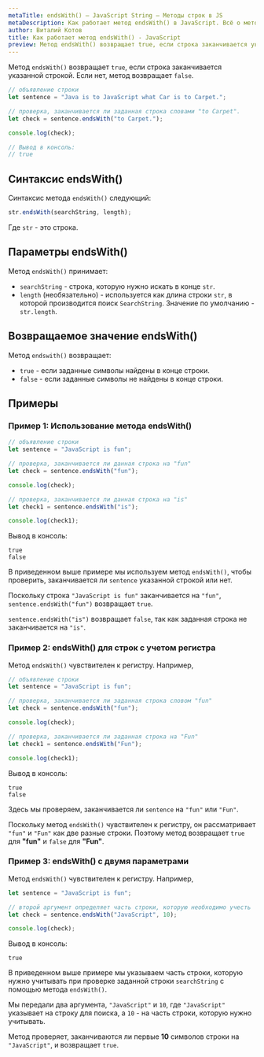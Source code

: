 ```yaml
---
metaTitle: endsWith() – JavaScript String – Методы строк в JS
metaDescription: Как работает метод endsWith() в JavaScript. Всё о методах работы со строками в JavaScript | База знаний PurpleSchool
author: Виталий Котов
title: Как работает метод endsWith() - JavaScript
preview: Метод endsWith() возвращает true, если строка заканчивается указанной строкой. Если нет, метод возвращает false...
---
```


Метод `endsWith()` возвращает `true`, если строка заканчивается указанной строкой. Если нет, метод возвращает `false`.

```javascript
// объявление строки
let sentence = "Java is to JavaScript what Car is to Carpet.";

// проверка, заканчивается ли заданная строка словами "to Carpet".
let check = sentence.endsWith("to Carpet.");

console.log(check);

// Вывод в консоль:
// true
```

## Синтаксис endsWith()

Синтаксис метода `endsWith()` следующий:

```javascript
str.endsWith(searchString, length);
```

Где `str` - это строка.

## Параметры endsWith()

Метод `endsWith()` принимает:

- `searchString` - cтрока, которую нужно искать в конце `str`.
- `length` (необязательно) - используется как длина строки `str`, в которой производится поиск `SearchString`. Значение по умолчанию - `str.length`.

## Возвращаемое значение endsWith()

Метод `endswith()` возвращает:

- `true` - если заданные символы найдены в конце строки.
- `false` - если заданные символы не найдены в конце строки.

## Примеры

### Пример 1: Использование метода endsWith()

```javascript
// объявление строки
let sentence = "JavaScript is fun";

// проверка, заканчивается ли данная строка на "fun"
let check = sentence.endsWith("fun");

console.log(check);

// проверка, заканчивается ли данная строка на "is"
let check1 = sentence.endsWith("is");

console.log(check1);
```

Вывод в консоль:

```
true
false
```

В приведенном выше примере мы используем метод `endsWith()`, чтобы проверить, заканчивается ли `sentence` указанной строкой или нет.

Поскольку строка `"JavaScript is fun"` заканчивается на `"fun"`, `sentence.endsWith("fun")` возвращает `true`.

`sentence.endsWith("is")` возвращает `false`, так как заданная строка не заканчивается на `"is"`.

### Пример 2: endsWith() для строк с учетом регистра

Метод `endsWith()` чувствителен к регистру. Например,

```javascript
// объявление строки
let sentence = "JavaScript is fun";

// проверка, заканчивается ли заданная строка словом "fun"
let check = sentence.endsWith("fun");

console.log(check);

// проверка, заканчивается ли заданная строка на "Fun"
let check1 = sentence.endsWith("Fun");

console.log(check1);
```

Вывод в консоль:

```
true
false
```

Здесь мы проверяем, заканчивается ли `sentence` на `"fun"` или `"Fun"`.

Поскольку метод `endsWith()` чувствителен к регистру, он рассматривает `"fun"` и `"Fun"` как две разные строки. Поэтому метод возвращает `true` для **"fun"** и `false` для **"Fun"**.

### Пример 3: endsWith() с двумя параметрами

Метод `endsWith()` чувствителен к регистру. Например,

```javascript
let sentence = "JavaScript is fun";

// второй аргумент определяет часть строки, которую необходимо учесть
let check = sentence.endsWith("JavaScript", 10);

console.log(check);
```

Вывод в консоль:

```
true
```

В приведенном выше примере мы указываем часть строки, которую нужно учитывать при проверке заданной строки `searchString` с помощью метода `endsWith()`.

Мы передали два аргумента, `"JavaScript"` и `10`, где `"JavaScript"` указывает на строку для поиска, а `10` - на часть строки, которую нужно учитывать.

Метод проверяет, заканчиваются ли первые **10** символов строки на `"JavaScript"`, и возвращает `true`.
